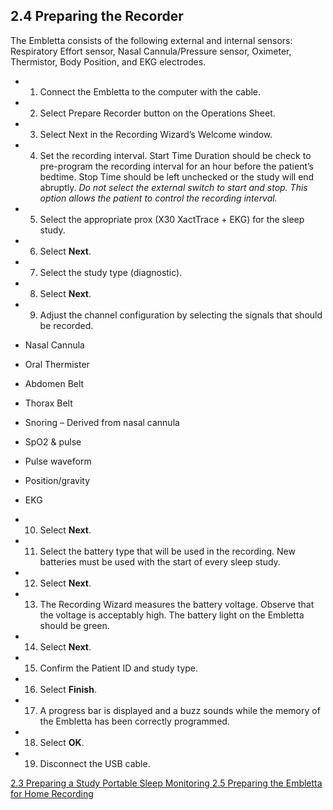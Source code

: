 ## 2.4 Preparing the Recorder

The Embletta consists of the following external and internal sensors: Respiratory Effort sensor, Nasal Cannula/Pressure sensor, Oximeter, Thermistor, Body Position, and EKG electrodes.

* 1. Connect the Embletta to the computer with the cable.
* 2. Select Prepare Recorder button on the Operations Sheet.
* 3. Select Next in the Recording Wizard’s Welcome window.
* 4. Set the recording interval.  Start Time Duration should be check to pre-program the recording interval for an hour before the patient’s bedtime.  Stop Time should be left unchecked or the study will end abruptly.  _Do not select the external switch to start and stop.  This option allows the patient to control the recording interval._
* 5. Select the appropriate prox (X30 XactTrace + EKG) for the sleep study.
* 6. Select **Next**.
* 7. Select the study type (diagnostic).
* 8. Select **Next**.
* 9. Adjust the channel configuration by selecting the signals that should be recorded.

 * Nasal Cannula
 * Oral Thermister
 * Abdomen Belt
 * Thorax Belt
 * Snoring – Derived from nasal cannula
 * SpO2 & pulse
 * Pulse waveform
 * Position/gravity
 * EKG

* 10. Select **Next**.
* 11. Select the battery type that will be used in the recording.  New batteries must be used with the start of every sleep study.
* 12. Select **Next**.
* 13. The Recording Wizard measures the battery voltage.  Observe that the voltage is acceptably high. The battery light on the Embletta should be green.
* 14. Select **Next**.
* 15. Confirm the Patient ID and study type.
* 16. Select **Finish**.
* 17. A progress bar is displayed and a buzz sounds while the memory of the Embletta has been correctly programmed.
* 18. Select **OK**.
* 19. Disconnect the USB cable.


<div class="center">
<div class="btn-group">
  <a href=":pages_path:/manuals/portable-sleep-monitoring/2-03-preparing-study.md" class="btn btn-default">
    <span class="glyphicon glyphicon-chevron-left"></span>
    2.3 Preparing a Study
  </a>

  <a href=":pages_path:/manuals/portable-sleep-monitoring" class="btn btn-default">
    <span class="glyphicon glyphicon-chevron-up"></span>
    Portable Sleep Monitoring
  </a>

  <a href=":pages_path:/manuals/portable-sleep-monitoring/2-05-preparing-embletta.md" class="btn btn-success">
    2.5 Preparing the Embletta for Home Recording
    <span class="glyphicon glyphicon-chevron-right"></span>
  </a>
</div>
</div>
